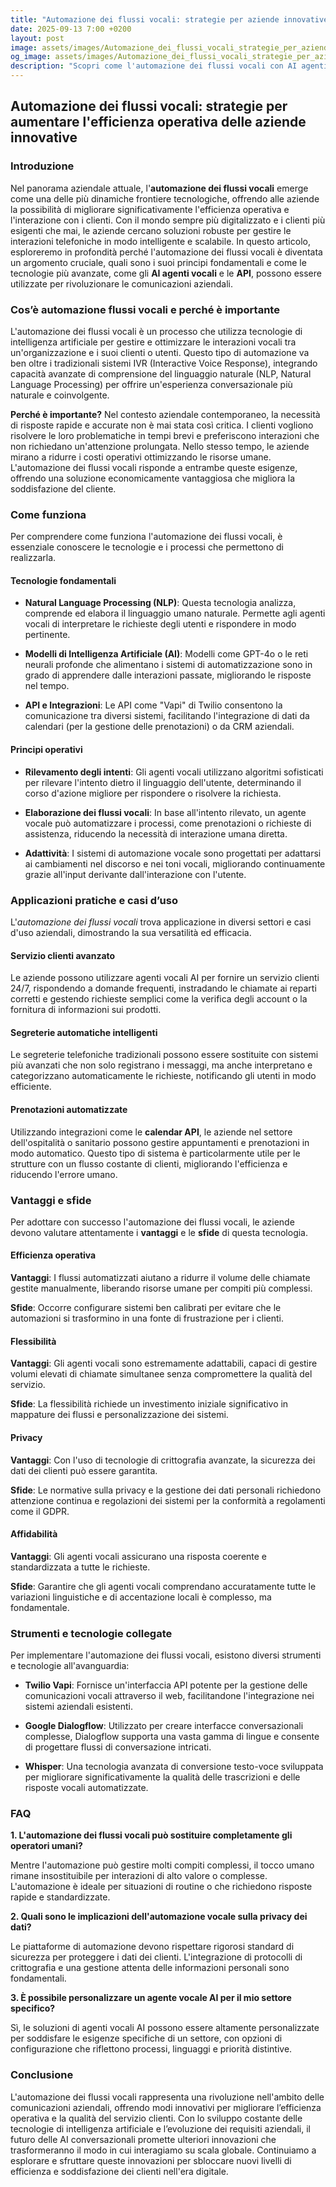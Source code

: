 ```yaml
---
title: "Automazione dei flussi vocali: strategie per aziende innovative"
date: 2025-09-13 7:00 +0200
layout: post
image: assets/images/Automazione_dei_flussi_vocali_strategie_per_aziende_innovative.jpg
og_image: assets/images/Automazione_dei_flussi_vocali_strategie_per_aziende_innovative.jpg
description: "Scopri come l'automazione dei flussi vocali con AI agenti vocali e calendar API trasforma le aziende innovative, migliorando efficienza e organizzazione!"
---
```


## Automazione dei flussi vocali: strategie per aumentare l'efficienza operativa delle aziende innovative

### Introduzione

Nel panorama aziendale attuale, l'**automazione dei flussi vocali** emerge come una delle più dinamiche frontiere tecnologiche, offrendo alle aziende la possibilità di migliorare significativamente l'efficienza operativa e l'interazione con i clienti. Con il mondo sempre più digitalizzato e i clienti più esigenti che mai, le aziende cercano soluzioni robuste per gestire le interazioni telefoniche in modo intelligente e scalabile. In questo articolo, esploreremo in profondità perché l'automazione dei flussi vocali è diventata un argomento cruciale, quali sono i suoi principi fondamentali e come le tecnologie più avanzate, come gli **AI agenti vocali** e le **API**, possono essere utilizzate per rivoluzionare le comunicazioni aziendali.

### Cos’è automazione flussi vocali e perché è importante

L'automazione dei flussi vocali è un processo che utilizza tecnologie di intelligenza artificiale per gestire e ottimizzare le interazioni vocali tra un'organizzazione e i suoi clienti o utenti. Questo tipo di automazione va ben oltre i tradizionali sistemi IVR (Interactive Voice Response), integrando capacità avanzate di comprensione del linguaggio naturale (NLP, Natural Language Processing) per offrire un'esperienza conversazionale più naturale e coinvolgente.

**Perché è importante?** Nel contesto aziendale contemporaneo, la necessità di risposte rapide e accurate non è mai stata così critica. I clienti vogliono risolvere le loro problematiche in tempi brevi e preferiscono interazioni che non richiedano un'attenzione prolungata. Nello stesso tempo, le aziende mirano a ridurre i costi operativi ottimizzando le risorse umane. L'automazione dei flussi vocali risponde a entrambe queste esigenze, offrendo una soluzione economicamente vantaggiosa che migliora la soddisfazione del cliente.

### Come funziona

Per comprendere come funziona l'automazione dei flussi vocali, è essenziale conoscere le tecnologie e i processi che permettono di realizzarla.

#### Tecnologie fondamentali

- **Natural Language Processing (NLP)**: Questa tecnologia analizza, comprende ed elabora il linguaggio umano naturale. Permette agli agenti vocali di interpretare le richieste degli utenti e rispondere in modo pertinente.

- **Modelli di Intelligenza Artificiale (AI)**: Modelli come GPT-4o o le reti neurali profonde che alimentano i sistemi di automatizzazione sono in grado di apprendere dalle interazioni passate, migliorando le risposte nel tempo.

- **API e Integrazioni**: Le API come "Vapi" di Twilio consentono la comunicazione tra diversi sistemi, facilitando l'integrazione di dati da calendari (per la gestione delle prenotazioni) o da CRM aziendali.

#### Principi operativi

- **Rilevamento degli intenti**: Gli agenti vocali utilizzano algoritmi sofisticati per rilevare l'intento dietro il linguaggio dell'utente, determinando il corso d'azione migliore per rispondere o risolvere la richiesta.

- **Elaborazione dei flussi vocali**: In base all'intento rilevato, un agente vocale può automatizzare i processi, come prenotazioni o richieste di assistenza, riducendo la necessità di interazione umana diretta.

- **Adattività**: I sistemi di automazione vocale sono progettati per adattarsi ai cambiamenti nel discorso e nei toni vocali, migliorando continuamente grazie all'input derivante dall'interazione con l'utente.

### Applicazioni pratiche e casi d’uso

L'*automazione dei flussi vocali* trova applicazione in diversi settori e casi d'uso aziendali, dimostrando la sua versatilità ed efficacia.

#### Servizio clienti avanzato

Le aziende possono utilizzare agenti vocali AI per fornire un servizio clienti 24/7, rispondendo a domande frequenti, instradando le chiamate ai reparti corretti e gestendo richieste semplici come la verifica degli account o la fornitura di informazioni sui prodotti.

#### Segreterie automatiche intelligenti

Le segreterie telefoniche tradizionali possono essere sostituite con sistemi più avanzati che non solo registrano i messaggi, ma anche interpretano e categorizzano automaticamente le richieste, notificando gli utenti in modo efficiente.

#### Prenotazioni automatizzate

Utilizzando integrazioni come le **calendar API**, le aziende nel settore dell'ospitalità o sanitario possono gestire appuntamenti e prenotazioni in modo automatico. Questo tipo di sistema è particolarmente utile per le strutture con un flusso costante di clienti, migliorando l'efficienza e riducendo l'errore umano.

### Vantaggi e sfide

Per adottare con successo l'automazione dei flussi vocali, le aziende devono valutare attentamente i **vantaggi** e le **sfide** di questa tecnologia.

#### Efficienza operativa

**Vantaggi**: I flussi automatizzati aiutano a ridurre il volume delle chiamate gestite manualmente, liberando risorse umane per compiti più complessi.

**Sfide**: Occorre configurare sistemi ben calibrati per evitare che le automazioni si trasformino in una fonte di frustrazione per i clienti.

#### Flessibilità

**Vantaggi**: Gli agenti vocali sono estremamente adattabili, capaci di gestire volumi elevati di chiamate simultanee senza compromettere la qualità del servizio.

**Sfide**: La flessibilità richiede un investimento iniziale significativo in mappature dei flussi e personalizzazione dei sistemi.

#### Privacy

**Vantaggi**: Con l'uso di tecnologie di crittografia avanzate, la sicurezza dei dati dei clienti può essere garantita.

**Sfide**: Le normative sulla privacy e la gestione dei dati personali richiedono attenzione continua e regolazioni dei sistemi per la conformità a regolamenti come il GDPR.

#### Affidabilità

**Vantaggi**: Gli agenti vocali assicurano una risposta coerente e standardizzata a tutte le richieste.

**Sfide**: Garantire che gli agenti vocali comprendano accuratamente tutte le variazioni linguistiche e di accentazione locali è complesso, ma fondamentale.

### Strumenti e tecnologie collegate

Per implementare l'automazione dei flussi vocali, esistono diversi strumenti e tecnologie all'avanguardia:

- **Twilio Vapi**: Fornisce un'interfaccia API potente per la gestione delle comunicazioni vocali attraverso il web, facilitandone l'integrazione nei sistemi aziendali esistenti.

- **Google Dialogflow**: Utilizzato per creare interfacce conversazionali complesse, Dialogflow supporta una vasta gamma di lingue e consente di progettare flussi di conversazione intricati.

- **Whisper**: Una tecnologia avanzata di conversione testo-voce sviluppata per migliorare significativamente la qualità delle trascrizioni e delle risposte vocali automatizzate.

### FAQ

**1. L'automazione dei flussi vocali può sostituire completamente gli operatori umani?**

Mentre l'automazione può gestire molti compiti complessi, il tocco umano rimane insostituibile per interazioni di alto valore o complesse. L'automazione è ideale per situazioni di routine o che richiedono risposte rapide e standardizzate.

**2. Quali sono le implicazioni dell'automazione vocale sulla privacy dei dati?**

Le piattaforme di automazione devono rispettare rigorosi standard di sicurezza per proteggere i dati dei clienti. L'integrazione di protocolli di crittografia e una gestione attenta delle informazioni personali sono fondamentali.

**3. È possibile personalizzare un agente vocale AI per il mio settore specifico?**

Sì, le soluzioni di agenti vocali AI possono essere altamente personalizzate per soddisfare le esigenze specifiche di un settore, con opzioni di configurazione che riflettono processi, linguaggi e priorità distintive.

### Conclusione

L'automazione dei flussi vocali rappresenta una rivoluzione nell'ambito delle comunicazioni aziendali, offrendo modi innovativi per migliorare l’efficienza operativa e la qualità del servizio clienti. Con lo sviluppo costante delle tecnologie di intelligenza artificiale e l’evoluzione dei requisiti aziendali, il futuro delle AI conversazionali promette ulteriori innovazioni che trasformeranno il modo in cui interagiamo su scala globale. Continuiamo a esplorare e sfruttare queste innovazioni per sbloccare nuovi livelli di efficienza e soddisfazione dei clienti nell'era digitale.